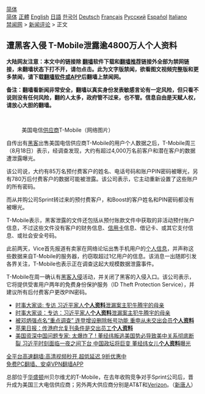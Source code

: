  <!-- 面包屑导航 --> <div class="breadcrumb"><!-- GTranslate: https://gtranslate.io/ -->  <div class="switcher notranslate">  <div class="selected">  <a href="#" onclick="return false;"> 简体</a>  </div>  <div class="option">  <a href="https://www.bannedbook.org" onclick="doGTranslate('zh-CN|zh-CN');jQuery('div.switcher div.selected a').html(jQuery(this).html());return false;" title="简体中文" class="nturl selected"> 简体</a>  <a href="https://www.bannedbook.org/zh-tw/" onclick="doGTranslate('zh-CN|zh-TW');jQuery('div.switcher div.selected a').html(jQuery(this).html());return false;" title="繁體中文" class="nturl"> 正體</a>  <a href="https://www.bannedbook.org/en/" onclick="doGTranslate('zh-CN|en');jQuery('div.switcher div.selected a').html(jQuery(this).html());return false;" title="English" class="nturl"> English</a>  <a href="https://www.bannedbook.org/ja/" onclick="doGTranslate('zh-CN|ja');jQuery('div.switcher div.selected a').html(jQuery(this).html());return false;" title="日本語" class="nturl"> 日語</a>  <a href="https://www.bannedbook.org/ko/" onclick="doGTranslate('zh-CN|ko');jQuery('div.switcher div.selected a').html(jQuery(this).html());return false;" title="한국어" class="nturl"> 한국어</a>  <a href="https://www.bannedbook.org/de/" onclick="doGTranslate('zh-CN|de');jQuery('div.switcher div.selected a').html(jQuery(this).html());return false;" title="Deutsch" class="nturl"> Deutsch</a>  <a href="https://www.bannedbook.org/fr/" onclick="doGTranslate('zh-CN|fr');jQuery('div.switcher div.selected a').html(jQuery(this).html());return false;" title="Français" class="nturl"> Français</a>  <a href="https://www.bannedbook.org/ru/" onclick="doGTranslate('zh-CN|ru');jQuery('div.switcher div.selected a').html(jQuery(this).html());return false;" title="Русский" class="nturl"> Русский</a>  <a href="https://www.bannedbook.org/es/" onclick="doGTranslate('zh-CN|es');jQuery('div.switcher div.selected a').html(jQuery(this).html());return false;" title="Español" class="nturl"> Español</a>  <a href="https://www.bannedbook.org/it/" onclick="doGTranslate('zh-CN|it');jQuery('div.switcher div.selected a').html(jQuery(this).html());return false;" title="Italiano" class="nturl"> Italiano</a>  </div>  </div>      <div class='breadcrumb-sub'><!-- Breadcrumb NavXT 6.3.0 --> <a href="https://www.bannedbook.org/" class="home">禁闻网</a> &gt; <a href="https://www.bannedbook.org/bnews/comments/" class="category">新闻评论</a> &gt; 正文</div></div><h2>遭黑客入侵 T-Mobile泄露逾4800万人个人资料</h2> <p class="notice"><b>大陆网友注意：本文中的链接除 <a href="https://github.com/bannedbook/fanqiang" >翻墙</a>软件下载和<a href="https://github.com/killgcd/justmysocks/blob/master/README.md">翻墙推荐</a>链接外全部为禁网链接，未翻墙状态下打不开，请勿点击。此为文字版禁闻，欲看图文视频完整版和更多禁闻，请下载<a href="https://github.com/bannedbook/fanqiang">翻墙软件或APP</a>后翻墙上禁闻网。</p><p>备注：翻墙看新闻非常安全，翻墙以真实身份发表敏感言论有一定风险，但只看不说则没有任何风险，翻的人太多，政府管不过来，也不管。信息自由是天赋人权，请放心大胆的翻墙。</b></p>  <div class="entry"> <br /> <figure><a href="https://i0.wp.com/upload-images-bucket-v64rleca837do.s3.eu-west-1.amazonaws.com/wp-content/uploads/2021/08/18231251/8b9faec713b6a4b9259c2a39de090b70.jpeg?fit=1000%2C667&#038;ssl=1" data-caption="美国电信供应商T-Mobile（网络图片）"></a><figcaption class="wp-caption-text">美国电信<a href="https://www.bannedbook.org/bnews/tag/%E4%BE%9B%E5%BA%94%E5%95%86/" class="st_tag internal_tag" rel="tag" title="标签 供应商 下的日志">供应商</a>T-Mobile（网络图片）</figcaption></figure> <p>自传出有<a href="https://www.bannedbook.org/bnews/tag/%e9%bb%91%e5%ae%a2/" class="st_tag internal_tag" rel="tag" title="标签 黑客 下的日志">黑客</a>出售美国电信供应商T-Mobile的用户个人数据之后，T-Mobile周三（8月18日）表示，经调查发现，大约有超过4,000万名前客户和潜在客户的数据遭泄露曝光。</p> <p>该公司说，大约有85万名预付费客户的姓名、电话号码和账户PIN密码被曝光，另有780万后付费客户的数据可能被泄露。该公司表示，它主动重新设置了这些账户的所有密码。</p>  <p>而从并购公司Sprint转过来的预付费客户，和Boost的客户姓名和PIN密码都没有被曝光。</p> <p>T-Mobile表示，黑客泄露的文件还包括从预付账款文件中获取的非活动预付账户信息，不过这些文件没有客户的财务信息、<a href="https://www.bannedbook.org/bnews/tag/%E4%BF%A1%E7%94%A8%E5%8D%A1/" class="st_tag internal_tag" rel="tag" title="标签 信用卡 下的日志">信用卡</a>信息、借记卡、或其它支付信息、或社会安全号码。</p>  <p>此前两天，Vice首先报道有卖家在网络论坛出售手机用户的<a href="https://www.bannedbook.org/bnews/tag/%E4%B8%AA%E4%BA%BA%E4%BF%A1%E6%81%AF/" class="st_tag internal_tag" rel="tag" title="标签 个人信息 下的日志">个人信息</a>，并声称这些数据来自T-Mobile的服务器，约窃取超过1亿用户的信息。该消息一出随即引发各界关注，T-Mobile也表示正在调查这起大规模数据泄露事件。</p> <p>T-Mobile在周一确认有<a href="https://www.bannedbook.org/bnews/tag/%E9%BB%91%E5%AE%A2%E5%85%A5%E4%BE%B5/" class="st_tag internal_tag" rel="tag" title="标签 黑客入侵 下的日志">黑客入侵</a>活动，并关闭了黑客的入侵入口。该公司表示，它将提供受害用户两年的免费身份保护服务（ID Theft Protection Service），并建议所有后付费客户更改PIN密码。</p>  <ul class='op-related-articles' title='相关阅读'> <li><a href='https://www.bannedbook.org/bnews/headline/20210728/1595360.html' target='_blank'>时事大家谈: 专访 习近平家人<b>个人资料</b>泄漏案主犯牛腾宇的母亲</a></li> <li><a href='https://www.bannedbook.org/bnews/comments/20210727/1595257.html' target='_blank'>时事大家谈：专访：习近平家人<b>个人资料</b>泄漏案主犯牛腾宇的母亲</a></li> <li><a href='https://www.bannedbook.org/bnews/comments/20210714/1586496.html' target='_blank'>被邓炳强点名“重点调查” 连登增设删除帐号功能 重申从未交出会员<b>个人资料</b></a></li> <li><a href='https://www.bannedbook.org/bnews/headline/20210627/1575534.html' target='_blank'>苹果日报：传港府允复刊条件是交出员工<b>个人资料</b></a></li> <li><a href='https://www.bannedbook.org/bnews/bannedvideo/20210622/1571580.html' target='_blank'>美国资深中国问题专家: 太爆炸了 ! 董经纬叛逃美国势必导致美中关系彻底断裂 习近平时刻面临一夜之间下台 中国政坛将巨变 董经纬女儿<b>个人资料</b>曝光</a></li> </ul> <p class="texttj"> <a href="https://github.com/bannedbook/fanqiang/wiki/V2ray%E6%9C%BA%E5%9C%BA" target="_blank">全平台高速翻墙:高清视频秒开,超低延迟,9折优惠中</a><br/> <a href="https://github.com/bannedbook/fanqiang/wiki/%E7%A6%81%E9%97%BB%E7%BD%91%E5%AE%89%E5%8D%93%E7%BF%BB%E5%A2%99%E6%96%B0%E9%97%BBAPP" target="_blank">免费PC翻墙、安卓VPN翻墙APP</a></p><p>总部位于<a href="https://www.bannedbook.org/bnews/tag/%e5%8d%8e%e7%9b%9b%e9%a1%bf/" class="st_tag internal_tag" rel="tag" title="标签 华盛顿 下的日志">华盛顿</a>州贝尔维尤的T-Mobile，在去年收购竞争对手Sprint公司后，晋升成为美国三大电信供应商；另外两大供应商分别是AT&amp;T和<a href="https://www.bannedbook.org/bnews/tag/verizon/" class="st_tag internal_tag" rel="tag" title="标签 Verizon 下的日志">Verizon</a>。（<span class='wp_keywordlink_affiliate'><a href="https://www.ntdtv.com/" title="新唐人">新唐人</a></span>）</p> <a name='sharetosocial'></a>  <div style="margin-bottom:5px;padding-bottom:5px;clear:both"> <div id="archive-pix-1" class="banner-ads"> <!-- AuctionX Display platform tag START --> <div id="26318x728x90x621x_ADSLOT2" clicktrack="%%CLICK_URL_ESC%%"></div> <!-- AuctionX Display platform tag END --> </div> <div id="archive-pix-2" class="banner-ads"> <!-- AuctionX Display platform tag START --> <div id="26315x300x250x621x_ADSLOT2" clicktrack="%%CLICK_URL_ESC%%"></div> <!-- AuctionX Display platform tag END --> </div> </div>  <div id="archive-pix-1" class="banner-ads"> <!-- AuctionX Display platform tag START --> <div id="26318x728x90x621x_ADSLOT3" clicktrack="%%CLICK_URL_ESC%%"></div> <!-- AuctionX Display platform tag END --> </div> </div><!--END ENTRY--> 